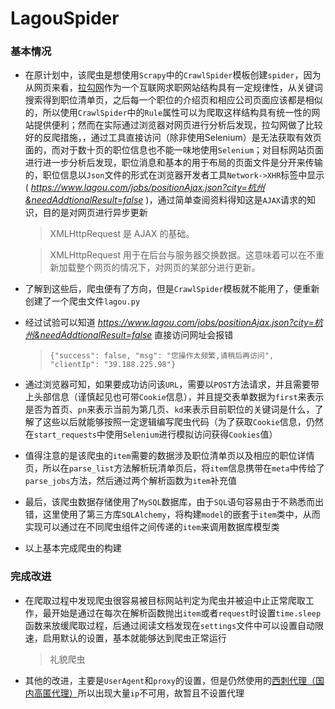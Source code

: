 # LagouSpider

### 基本情况
* 在原计划中，该爬虫是想使用`Scrapy`中的`CrawlSpider`模板创建`spider`，因为从网页来看，[拉勾网](https://www.lagou.com/)作为一个互联网求职网站结构具有一定规律性，从关键词搜索得到职位清单页，之后每一个职位的介绍页和相应公司页面应该都是相似的，所以使用`CrawlSpider`中的`Rule`属性可以为爬取这样结构具有统一性的网站提供便利；然而在实际通过浏览器对网页进行分析后发现，拉勾网做了比较好的反爬措施，，通过工具直接访问（除非使用Selenium）是无法获取有效页面的，而对于数十页的职位信息也不能一味地使用`Selenium`；对目标网站页面进行进一步分析后发现，职位消息和基本的用于布局的页面文件是分开来传输的，职位信息以`Json`文件的形式在浏览器开发者工具`Network->XHR`标签中显示( *https://www.lagou.com/jobs/positionAjax.json?city=杭州&needAddtionalResult=false* )，通过简单查阅资料得知这是`AJAX`请求的知识，目的是对网页进行异步更新

    > XMLHttpRequest 是 AJAX 的基础。
    
    > XMLHttpRequest 用于在后台与服务器交换数据。这意味着可以在不重新加载整个网页的情况下，对网页的某部分进行更新。
    
* 了解到这些后，爬虫便有了方向，但是`CrawlSpider`模板就不能用了，便重新创建了一个爬虫文件`lagou.py`

* 经过试验可以知道 *https://www.lagou.com/jobs/positionAjax.json?city=杭州&needAddtionalResult=false* 直接访问网址会报错

    > `{"success": false, "msg": "您操作太频繁,请稍后再访问", "clientIp": "39.188.225.98"}`
    
* 通过浏览器可知，如果要成功访问该`URL`，需要以`POST`方法请求，并且需要带上头部信息（谨慎起见也可带`Cookie`信息），并且提交表单数据为`first`来表示是否为首页、`pn`来表示当前为第几页、`kd`来表示目前职位的关键词是什么，了解了这些以后就能够按照一定逻辑编写爬虫代码（为了获取`Cookie`信息，仍然在`start_requests`中使用`Selenium`进行模拟访问获得`Cookies`值）

* 值得注意的是该爬虫的`item`需要的数据涉及职位清单页以及相应的职位详情页，所以在`parse_list`方法解析玩清单页后，将`item`信息携带在`meta`中传给了`parse_jobs`方法，然后通过两个解析函数为`item`补充值

* 最后，该爬虫数据存储使用了`MySQL`数据库，由于`SQL`语句容易由于不熟悉而出错，这里使用了第三方库`SQLAlchemy`，将构建`model`的嵌套于`item`类中，从而实现可以通过在不同爬虫组件之间传递的`item`来调用数据库模型类

* 以上基本完成爬虫的构建

### 完成改进

* 在爬取过程中发现爬虫很容易被目标网站判定为爬虫并被迫中止正常爬取工作，最开始是通过在每次在解析函数抛出`item`或者`request`时设置`time.sleep`函数来放缓爬取过程，后通过阅读文档发现在`settings`文件中可以设置自动限速，启用默认的设置，基本就能够达到爬虫正常运行
    > 礼貌爬虫
* 其他的改进，主要是`UserAgent`和`proxy`的设置，但是仍然使用的[西刺代理（国内高匿代理）](http://www.xicidaili.com/nn)所以出现大量`ip`不可用，故暂且不设置代理
